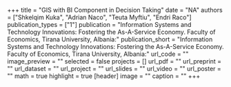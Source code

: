 +++
title = "GIS with BI Component in Decision Taking"
date = "NA"
authors = ["Shkelqim Kuka", "Adrian Naco", "Teuta Myftiu", "Endri Raco"]
publication_types = ["1"]
publication = "Information Systems and Technology Innovations: Fostering the As-A-Service Economy.  Faculty of Economics, Tirana University, Albania:"
publication_short = "Information Systems and Technology Innovations: Fostering the As-A-Service Economy.  Faculty of Economics, Tirana University, Albania:"
url_code = ""
image_preview = ""
selected = false
projects = []
url_pdf = ""
url_preprint = ""
url_dataset = ""
url_project = ""
url_slides = ""
url_video = ""
url_poster = ""
math = true
highlight = true
[header]
image = ""
caption = ""
+++
